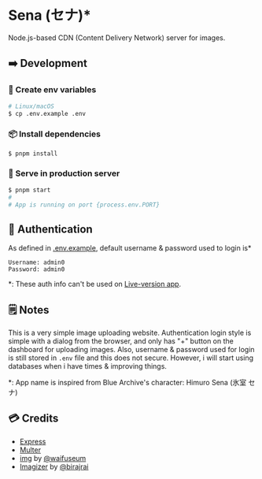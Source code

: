 # Sena (セナ)\*

Node.js-based CDN (Content Delivery Network) server for images.

## ➡️ Development

### 📝 Create env variables

```bash
# Linux/macOS
$ cp .env.example .env
```

### 📦 Install dependencies

```bash
$ pnpm install
```

### 🏃 Serve in production server

```bash
$ pnpm start
#
# App is running on port {process.env.PORT}
```

## 🔐 Authentication

As defined in [.env.example](./.env.example), default username & password used to login is\*

```
Username: admin0
Password: admin0
```

\*: These auth info can't be used on [Live-version app](https://falcxxdev.alwaysdata.net).

## 🗒️ Notes

This is a very simple image uploading website. Authentication login style is simple with a dialog from the browser, and only has "+" button on the dashboard for uploading images. Also, username & password used for login is still stored in `.env` file and this does not secure. However, i will start using databases when i have times & improving things.

\*: App name is inspired from Blue Archive's character: Himuro Sena (氷室 セナ)

## 💳 Credits

-   [Express](https://expressjs.com/)
-   [Multer](https://www.npmjs.com/package/multer)
-   [img](https://github.com/waifuseum/img) by [@waifuseum](https://github.com/waifuseum)
-   [Imagizer](https://github.com/birajrai/Imagizer) by [@birajrai](https://github.com/birajrai)
